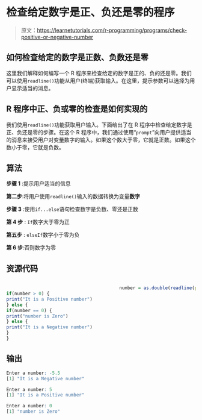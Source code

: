 # 检查给定数字是正、负还是零的程序

> 原文：<https://learnetutorials.com/r-programming/programs/check-positive-or-negative-number>

## 如何检查给定的数字是正数、负数还是零

这里我们解释如何编写一个 R 程序来检查给定的数字是正的、负的还是零。我们可以使用`readline()`功能从用户(终端)获取输入。在这里，提示参数可以选择为用户显示适当的消息。

## R 程序中正、负或零的检查是如何实现的

我们使用`readline()`功能获取用户输入。下面给出了在 R 程序中检查给定数字是正、负还是零的步骤。在这个 R 程序中，我们通过使用“`prompt`”向用户提供适当的消息来接受用户对变量数字的输入。如果这个数大于零，它就是正数。如果这个数小于零，它就是负数。

## 算法

**步骤 1** :提示用户适当的信息

**第二步**:将用户使用`readline()`输入的数据转换为变量**数字**

**步骤 3** :使用`if...else`语句检查数字是负数、零还是正数

**第 4 步** : `If`数字大于零为正

**第五步** : `elseIf`数字小于零为负

**第 6 步**:否则数字为零

## 资源代码

```r

                                          number = as.double(readline(prompt="Enter a number: "))
if(number > 0) {
print("It is a Positive number")
} else {
if(number == 0) {
print("number is Zero")
} else {
print("It is a Negative number")
}
}

```

## 输出

```r
Enter a number: -5.5
[1] "It is a Negative number"

Enter a number: 5
[1] "It is a Positive number"

Enter a number: 0
[1] "number is Zero"
```